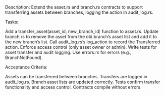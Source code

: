 Description: Extend the asset.rs and branch.rs contracts to support transferring assets between branches, logging the action in audit_log.rs.

Tasks:

Add a transfer_asset(asset_id, new_branch_id) function to asset.rs.
Update branch.rs to remove the asset from the old branch’s asset list and add it to the new branch’s list.
Call audit_log.rs’s log_action to record the Transferred action.
Enforce access control (only asset owner or admin).
Write tests for asset transfer and audit logging.
Use errors.rs for errors (e.g., BranchNotFound).

Acceptance Criteria:

Assets can be transferred between branches.
Transfers are logged in audit_log.rs.
Branch asset lists are updated correctly.
Tests confirm transfer functionality and access control.
Contracts compile without errors.
